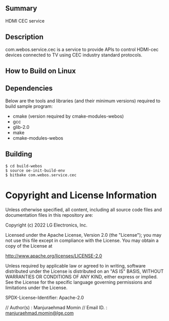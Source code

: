 Summary
-------
HDMI CEC service

Description
-----------
com.webos.service.cec is a service to provide APIs to control HDMI-cec devices connected to TV using CEC industry standard protocols.

How to Build on Linux
---------------------

## Dependencies

Below are the tools and libraries (and their minimum versions) required to build sample program:

* cmake (version required by cmake-modules-webos)
* gcc
* glib-2.0
* make
* cmake-modules-webos

## Building

    $ cd build-webos
    $ source oe-init-build-env
    $ bitbake com.webos.service.cec

Copyright and License Information
=================================
Unless otherwise specified, all content, including all source code files and
documentation files in this repository are:

Copyright (c) 2022 LG Electronics, Inc.

Licensed under the Apache License, Version 2.0 (the "License");
you may not use this file except in compliance with the License.
You may obtain a copy of the License at

http://www.apache.org/licenses/LICENSE-2.0

Unless required by applicable law or agreed to in writing, software
distributed under the License is distributed on an "AS IS" BASIS,
WITHOUT WARRANTIES OR CONDITIONS OF ANY KIND, either express or implied.
See the License for the specific language governing permissions and
limitations under the License.

SPDX-License-Identifier: Apache-2.0

// Author(s)    : Manjuraehmad Momin
// Email ID.    : manjuraehmad.momin@lge.com
